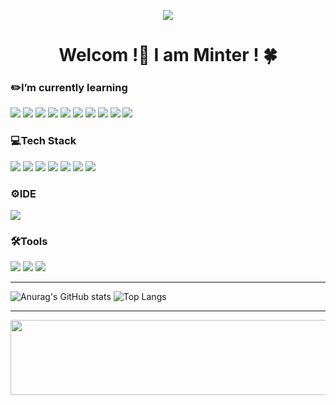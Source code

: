 <p align="center">
<img 
  src="https://capsule-render.vercel.app/api?type=blur&color=0:fa709a,100:fef9d7&height=300&section=header&text=Say,%20Minter%20!&fontSize=90" />
</p>

<h1 align="center"> Welcom !💫 I am Minter ! 🍀</h1>
<h3>✏️I’m currently learning</h3>
<div>
<img style="display:inline-block;" src="https://img.shields.io/badge/Flutter-02569B?style=for-the-badge&logo=flutter&logoColor=white"/>
    <img src="https://img.shields.io/badge/swift-%23FA7343.svg?&style=for-the-badge&logo=swift&logoColor=white" />
<img src="https://img.shields.io/badge/kotlin-%230095D5.svg?&style=for-the-badge&logo=kotlin&logoColor=white" />
  <img style="display:inline-block;" src="https://img.shields.io/badge/React-61DAFB?style=for-the-badge&logo=React&logoColor=black"/>
<img src="https://img.shields.io/badge/css3-%231572B6.svg?&style=for-the-badge&logo=css3&logoColor=white" />
<img style="display:inline-block;" src="https://img.shields.io/badge/javascript-%23F7DF1E.svg?&style=for-the-badge&logo=javascript&logoColor=black"/>
<img src="https://img.shields.io/badge/figma-%23F24E1E.svg?&style=for-the-badge&logo=figma&logoColor=white" />
  	<img src="https://img.shields.io/badge/fastapi-%23009688.svg?&style=for-the-badge&logo=fastapi&logoColor=white" />
  <img src="https://img.shields.io/badge/mongodb-%2347A248.svg?&style=for-the-badge&logo=mongodb&logoColor=white" />
  <img src="https://img.shields.io/badge/mysql-%234479A1.svg?&style=for-the-badge&logo=mysql&logoColor=white" />
</div>

<h3>💻Tech Stack</h3>
<p>
  <img src="https://img.shields.io/badge/python-%233776AB.svg?&style=for-the-badge&logo=python&logoColor=white" />
  <img src="https://img.shields.io/badge/fastapi-%23009688.svg?&style=for-the-badge&logo=fastapi&logoColor=white" />
  <img src="https://img.shields.io/badge/html5-%23E34F26.svg?&style=for-the-badge&logo=html5&logoColor=white" />
 <img src="https://img.shields.io/badge/css3-%231572B6.svg?&style=for-the-badge&logo=css3&logoColor=white" />
  <img src="https://img.shields.io/badge/javascript-%23F7DF1E.svg?&style=for-the-badge&logo=javascript&logoColor=black" />
  <img src="https://img.shields.io/badge/firebase-%23FFCA28.svg?&style=for-the-badge&logo=firebase&logoColor=black" />
  <img src="https://img.shields.io/badge/figma-%23F24E1E.svg?&style=for-the-badge&logo=figma&logoColor=white" />
  
</p>


<h3>⚙️IDE</h3>
<img src="https://img.shields.io/badge/visual%20studio%20code-%23007ACC.svg?&style=for-the-badge&logo=visual%20studio%20code&logoColor=white" />



<h3>🛠️Tools</h3>

<div>
<img  src="https://img.shields.io/badge/notion-%23000000.svg?&style=for-the-badge&logo=notion&logoColor=white" />
<img  src="https://img.shields.io/badge/git-%23F05032.svg?&style=for-the-badge&logo=git&logoColor=white" />
<img  src="https://img.shields.io/badge/github-%23181717.svg?&style=for-the-badge&logo=github&logoColor=white" />
</div>

---


![Anurag's GitHub stats](https://github-readme-stats.vercel.app/api?username=Minter-v1&show_icons=true&theme=dracula)
![Top Langs](https://github-readme-stats.vercel.app/api/top-langs/?username=Minter-v1&layout=compact&card_width=495&langs_count=8&custom_title=Most%20Used%20Languages)

---
<a href="https://github.com/devxb/gitanimals">
  <img src="https://render.gitanimals.org/lines/{Minter-v1}?pet-id=1" width="1000" height="120"/>
</a>
